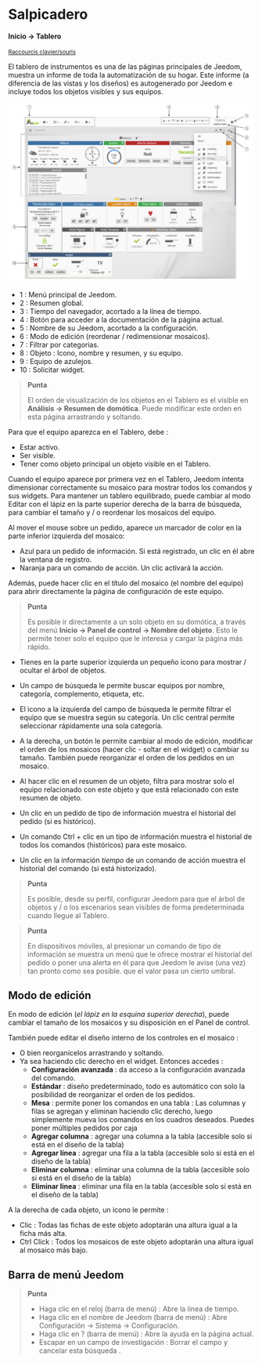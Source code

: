 # Salpicadero
**Inicio → Tablero**

<small>[Raccourcis clavier/souris](shortcuts.md)</small>

El tablero de instrumentos es una de las páginas principales de Jeedom, muestra un informe de toda la automatización de su hogar.
Este informe (a diferencia de las vistas y los diseños) es autogenerado por Jeedom e incluye todos los objetos visibles y sus equipos.

![Salpicadero](./images/doc-dashboard-legends.png)

- 1 : Menú principal de Jeedom.
- 2 : Resumen global.
- 3 : Tiempo del navegador, acortado a la línea de tiempo.
- 4 : Botón para acceder a la documentación de la página actual.
- 5 : Nombre de su Jeedom, acortado a la configuración.
- 6 : Modo de edición (reordenar / redimensionar mosaicos).
- 7 : Filtrar por categorias.
- 8 : Objeto : Icono, nombre y resumen, y su equipo.
- 9 : Equipo de azulejos.
- 10 : Solicitar widget.

> **Punta**
>
> El orden de visualización de los objetos en el Tablero es el visible en **Análisis → Resumen de domótica**. Puede modificar este orden en esta página arrastrando y soltando.

Para que el equipo aparezca en el Tablero, debe :
- Estar activo.
- Ser visible.
- Tener como objeto principal un objeto visible en el Tablero.

Cuando el equipo aparece por primera vez en el Tablero, Jeedom intenta dimensionar correctamente su mosaico para mostrar todos los comandos y sus widgets.
Para mantener un tablero equilibrado, puede cambiar al modo Editar con el lápiz en la parte superior derecha de la barra de búsqueda, para cambiar el tamaño y / o reordenar los mosaicos del equipo.

Al mover el mouse sobre un pedido, aparece un marcador de color en la parte inferior izquierda del mosaico:
- Azul para un pedido de información. Si está registrado, un clic en él abre la ventana de registro.
- Naranja para un comando de acción. Un clic activará la acción.

Además, puede hacer clic en el título del mosaico (el nombre del equipo) para abrir directamente la página de configuración de este equipo.

> **Punta**
>
> Es posible ir directamente a un solo objeto en su domótica, a través del menú **Inicio → Panel de control → Nombre del objeto**.
> Esto le permite tener solo el equipo que le interesa y cargar la página más rápido.

- Tienes en la parte superior izquierda un pequeño icono para mostrar / ocultar el árbol de objetos.
- Un campo de búsqueda le permite buscar equipos por nombre, categoría, complemento, etiqueta, etc.
- El icono a la izquierda del campo de búsqueda le permite filtrar el equipo que se muestra según su categoría. Un clic central permite seleccionar rápidamente una sola categoría.
- A la derecha, un botón le permite cambiar al modo de edición, modificar el orden de los mosaicos (hacer clic - soltar en el widget) o cambiar su tamaño. También puede reorganizar el orden de los pedidos en un mosaico.

- Al hacer clic en el resumen de un objeto, filtra para mostrar solo el equipo relacionado con este objeto y que está relacionado con este resumen de objeto.

- Un clic en un pedido de tipo de información muestra el historial del pedido (si es histórico).
- Un comando Ctrl + clic en un tipo de información muestra el historial de todos los comandos (históricos) para este mosaico.
- Un clic en la información *tiempo* de un comando de acción muestra el historial del comando (si está historizado).

> **Punta**
>
> Es posible, desde su perfil, configurar Jeedom para que el árbol de objetos y / o los escenarios sean visibles de forma predeterminada cuando llegue al Tablero.

> **Punta**
>
> En dispositivos móviles, al presionar un comando de tipo de información se muestra un menú que le ofrece mostrar el historial del pedido o poner una alerta en él para que Jeedom le avise (una vez) tan pronto como sea posible. que el valor pasa un cierto umbral.


## Modo de edición

En modo de edición (*el lápiz en la esquina superior derecha*), puede cambiar el tamaño de los mosaicos y su disposición en el Panel de control.

También puede editar el diseño interno de los controles en el mosaico :

- O bien reorganícelos arrastrando y soltando.
- Ya sea haciendo clic derecho en el widget. Entonces accedes :
    - **Configuración avanzada** : da acceso a la configuración avanzada del comando.
    - **Estándar** : diseño predeterminado, todo es automático con solo la posibilidad de reorganizar el orden de los pedidos.
    - **Mesa** : permite poner los comandos en una tabla : Las columnas y filas se agregan y eliminan haciendo clic derecho, luego simplemente mueva los comandos en los cuadros deseados. Puedes poner múltiples pedidos por caja
    - **Agregar columna** : agregar una columna a la tabla (accesible solo si está en el diseño de la tabla)
    - **Agregar línea** : agregar una fila a la tabla (accesible solo si está en el diseño de la tabla)
    - **Eliminar columna** : eliminar una columna de la tabla (accesible solo si está en el diseño de la tabla)
    - **Eliminar linea** : eliminar una fila en la tabla (accesible solo si está en el diseño de la tabla)

A la derecha de cada objeto, un icono le permite :

- Clic : Todas las fichas de este objeto adoptarán una altura igual a la ficha más alta.
- Ctrl Click : Todos los mosaicos de este objeto adoptarán una altura igual al mosaico más bajo.

## Barra de menú Jeedom

> **Punta**
>
> - Haga clic en el reloj (barra de menú) : Abre la línea de tiempo.
> - Haga clic en el nombre de Jeedom (barra de menú) : Abre Configuración → Sistema → Configuración.
> - Haga clic en ? (barra de menú) : Abre la ayuda en la página actual.
> - Escapar en un campo de investigación : Borrar el campo y cancelar esta búsqueda .
